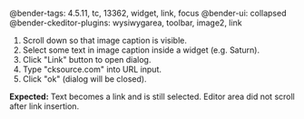 @bender-tags: 4.5.11, tc, 13362, widget, link, focus
@bender-ui: collapsed
@bender-ckeditor-plugins: wysiwygarea, toolbar, image2, link

1. Scroll down so that image caption is visible.
2. Select some text in image caption inside a widget (e.g. Saturn).
3. Click "Link" button to open dialog.
4. Type "cksource.com" into URL input.
5. Click "ok" (dialog will be closed).

**Expected:** Text becomes a link and is still selected. Editor area did not scroll after link insertion.
